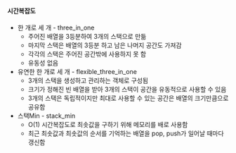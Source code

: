 #### 시간복잡도
  * 한 개로 세 개 - three_in_one
    - 주어진 배열을 3등분하여 3개의 스택으로 만듦
    - 마지막 스택은 배열의 3등분 하고 남은 나머지 공간도 가져감
    - 각각의 스택은 주어진 공간밖에 사용하지 못 함
    - 유동성 없음
  * 유연한 한 개로 세 개 - flexible_three_in_one
    - 3개의 스택을 생성하고 관리하는 객체로 구성됨
    - 크기가 정해진 빈 배열을 받아 3개의 스택이 공간을 유동적으로 사용할 수 있음
    - 3개의 스택은 독립적이지만 최대로 사용할 수 있는 공간은 배열의 크기만큼으로 공유함
  * 스택Min - stack_min
    - O(1) 시간복잡도로 최솟값을 구하기 위해 메모리를 배로 사용함
    - 최근 최솟값과 최솟값의 순서를 기억하는 배열을 pop, push가 일어날 때마다 갱신함
